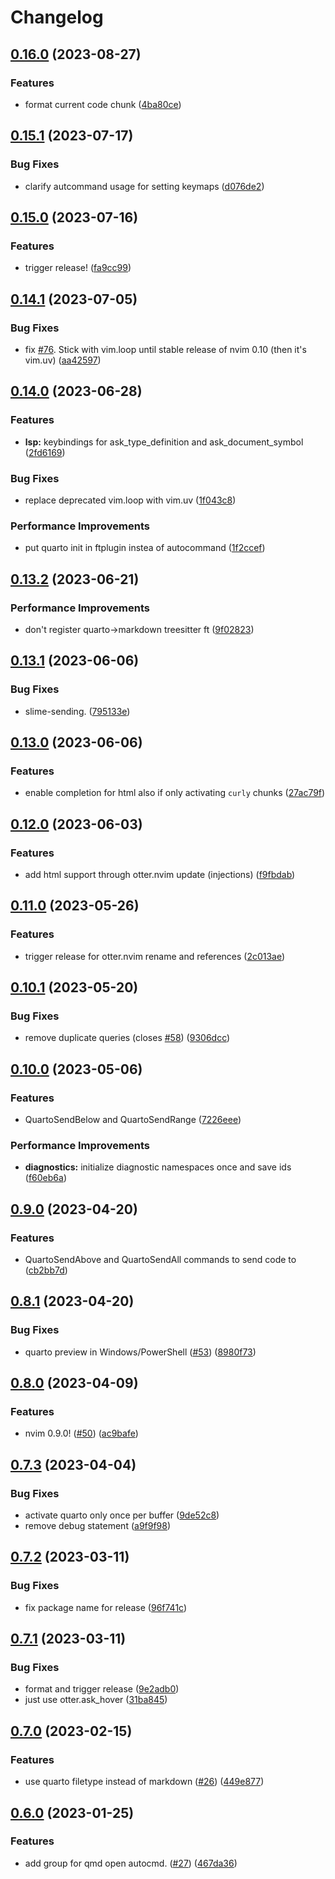 # Changelog

## [0.16.0](https://github.com/quarto-dev/quarto-nvim/compare/v0.15.1...v0.16.0) (2023-08-27)


### Features

* format current code chunk ([4ba80ce](https://github.com/quarto-dev/quarto-nvim/commit/4ba80ce2ba73811228df88f4aa5294f528912417))

## [0.15.1](https://github.com/quarto-dev/quarto-nvim/compare/v0.15.0...v0.15.1) (2023-07-17)


### Bug Fixes

* clarify autcommand usage for setting keymaps ([d076de2](https://github.com/quarto-dev/quarto-nvim/commit/d076de2a43ad6b856b64da29dfa89cc1f6fba3f1))

## [0.15.0](https://github.com/quarto-dev/quarto-nvim/compare/v0.14.1...v0.15.0) (2023-07-16)


### Features

* trigger release! ([fa9cc99](https://github.com/quarto-dev/quarto-nvim/commit/fa9cc994c4d76fa1e72778f5857cb8038451499f))

## [0.14.1](https://github.com/quarto-dev/quarto-nvim/compare/v0.14.0...v0.14.1) (2023-07-05)


### Bug Fixes

* fix [#76](https://github.com/quarto-dev/quarto-nvim/issues/76). Stick with vim.loop until stable release of nvim 0.10 (then it's vim.uv) ([aa42597](https://github.com/quarto-dev/quarto-nvim/commit/aa4259729e8b0878be8e06e98f601569059284b9))

## [0.14.0](https://github.com/quarto-dev/quarto-nvim/compare/v0.13.2...v0.14.0) (2023-06-28)


### Features

* **lsp:** keybindings for ask_type_definition and ask_document_symbol ([2fd6169](https://github.com/quarto-dev/quarto-nvim/commit/2fd616956e65c9073d043eb631e251da6faa3404))


### Bug Fixes

* replace deprecated vim.loop with vim.uv ([1f043c8](https://github.com/quarto-dev/quarto-nvim/commit/1f043c81ec9e75046a6e1f315561e6333656d5c7))


### Performance Improvements

* put quarto init in ftplugin instea of autocommand ([1f2ccef](https://github.com/quarto-dev/quarto-nvim/commit/1f2ccefc22d3cad64bd10782b1670d8b6835cf1e))

## [0.13.2](https://github.com/quarto-dev/quarto-nvim/compare/v0.13.1...v0.13.2) (2023-06-21)


### Performance Improvements

* don't register quarto-&gt;markdown treesitter ft ([9f02823](https://github.com/quarto-dev/quarto-nvim/commit/9f02823d7b38b2e9c578bac085c430f14b74df3b))

## [0.13.1](https://github.com/quarto-dev/quarto-nvim/compare/v0.13.0...v0.13.1) (2023-06-06)


### Bug Fixes

* slime-sending. ([795133e](https://github.com/quarto-dev/quarto-nvim/commit/795133eaa3ee9995674d81f8718623f5aaf03bca))

## [0.13.0](https://github.com/quarto-dev/quarto-nvim/compare/v0.12.0...v0.13.0) (2023-06-06)


### Features

* enable completion for html also if only activating `curly` chunks ([27ac79f](https://github.com/quarto-dev/quarto-nvim/commit/27ac79fb897cee6452d05711241ff6318cd25a9d))

## [0.12.0](https://github.com/quarto-dev/quarto-nvim/compare/v0.11.0...v0.12.0) (2023-06-03)


### Features

* add html support through otter.nvim update (injections) ([f9fbdab](https://github.com/quarto-dev/quarto-nvim/commit/f9fbdab68d4af02733e1b983f494ecd56e8f1050))

## [0.11.0](https://github.com/quarto-dev/quarto-nvim/compare/v0.10.1...v0.11.0) (2023-05-26)


### Features

* trigger release for otter.nvim rename and references ([2c013ae](https://github.com/quarto-dev/quarto-nvim/commit/2c013ae7f05554a78d9cb956ec73444513f336bf))

## [0.10.1](https://github.com/quarto-dev/quarto-nvim/compare/v0.10.0...v0.10.1) (2023-05-20)


### Bug Fixes

* remove duplicate queries (closes [#58](https://github.com/quarto-dev/quarto-nvim/issues/58)) ([9306dcc](https://github.com/quarto-dev/quarto-nvim/commit/9306dcc7272655e46712a26a15c65d801b8b7b2e))

## [0.10.0](https://github.com/quarto-dev/quarto-nvim/compare/v0.9.0...v0.10.0) (2023-05-06)


### Features

* QuartoSendBelow and QuartoSendRange ([7226eee](https://github.com/quarto-dev/quarto-nvim/commit/7226eeecd42182c0051a0959983e15e9a4e0b939))


### Performance Improvements

* **diagnostics:** initialize diagnostic namespaces once and save ids ([f60eb6a](https://github.com/quarto-dev/quarto-nvim/commit/f60eb6a877c17af8c92490e96148172463b68627))

## [0.9.0](https://github.com/quarto-dev/quarto-nvim/compare/v0.8.1...v0.9.0) (2023-04-20)


### Features

* QuartoSendAbove and QuartoSendAll commands to send code to ([cb2bb7d](https://github.com/quarto-dev/quarto-nvim/commit/cb2bb7d47f02b5abfa60fa80d24fe4b4b9120d92))

## [0.8.1](https://github.com/quarto-dev/quarto-nvim/compare/v0.8.0...v0.8.1) (2023-04-20)


### Bug Fixes

* quarto preview in Windows/PowerShell ([#53](https://github.com/quarto-dev/quarto-nvim/issues/53)) ([8980f73](https://github.com/quarto-dev/quarto-nvim/commit/8980f739045867b2c59612e380ecb32dbf3df803))

## [0.8.0](https://github.com/quarto-dev/quarto-nvim/compare/v0.7.3...v0.8.0) (2023-04-09)


### Features

* nvim 0.9.0! ([#50](https://github.com/quarto-dev/quarto-nvim/issues/50)) ([ac9bafe](https://github.com/quarto-dev/quarto-nvim/commit/ac9bafe821aecfa7e3071d5b6e936588e0deff4c))

## [0.7.3](https://github.com/quarto-dev/quarto-nvim/compare/v0.7.2...v0.7.3) (2023-04-04)


### Bug Fixes

* activate quarto only once per buffer ([9de52c8](https://github.com/quarto-dev/quarto-nvim/commit/9de52c85423fbc218f7324be4af662c32aee3da9))
* remove debug statement ([a9f9f98](https://github.com/quarto-dev/quarto-nvim/commit/a9f9f98da951ee7146d519ddc624013e6bdcd6aa))

## [0.7.2](https://github.com/quarto-dev/quarto-nvim/compare/v0.7.1...v0.7.2) (2023-03-11)


### Bug Fixes

* fix package name for release ([96f741c](https://github.com/quarto-dev/quarto-nvim/commit/96f741cd04dd769e9ce1c1aaa913ee6296594a47))

## [0.7.1](https://github.com/quarto-dev/quarto-nvim/compare/v0.7.0...v0.7.1) (2023-03-11)


### Bug Fixes

* format and trigger release ([9e2adb0](https://github.com/quarto-dev/quarto-nvim/commit/9e2adb0e93e2d3c7ae1ce0471bcd8113faa03521))
* just use otter.ask_hover ([31ba845](https://github.com/quarto-dev/quarto-nvim/commit/31ba845274e2a1f77dd5ebe2890e182856776a15))

## [0.7.0](https://github.com/quarto-dev/quarto-nvim/compare/v0.6.0...v0.7.0) (2023-02-15)


### Features

* use quarto filetype instead of markdown ([#26](https://github.com/quarto-dev/quarto-nvim/issues/26)) ([449e877](https://github.com/quarto-dev/quarto-nvim/commit/449e877005d544dc931be36177728482aec49a03))

## [0.6.0](https://github.com/quarto-dev/quarto-nvim/compare/v0.5.3...v0.6.0) (2023-01-25)


### Features

* add group for qmd open autocmd. ([#27](https://github.com/quarto-dev/quarto-nvim/issues/27)) ([467da36](https://github.com/quarto-dev/quarto-nvim/commit/467da365225d9606e074cdb8eb7cb3e520ecc270))
